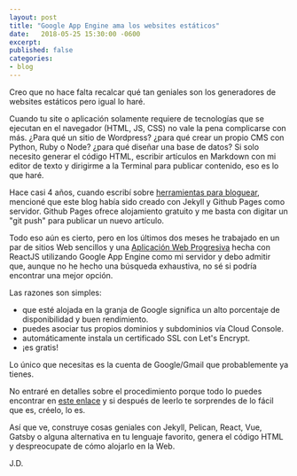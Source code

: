 ```yaml
---
layout: post
title: "Google App Engine ama los websites estáticos"
date:   2018-05-25 15:30:00 -0600
excerpt:
published: false
categories:
- blog
---
```


Creo que no hace falta recalcar qué tan geniales son los generadores de websites estáticos pero igual lo haré.

Cuando tu site o aplicación solamente requiere de tecnologías que se ejecutan en el navegador (HTML, JS, CSS) no vale la pena complicarse con más. ¿Para qué un sitio de Wordpress? ¿para qué crear un propio CMS con Python, Ruby o Node? ¿para qué diseñar una base de datos? Si solo necesito generar el código HTML, escribir artículos en Markdown con mi editor de texto y dirigirme a la Terminal para publicar contenido, eso es lo que haré.

Hace casi 4 años, cuando escribí sobre [herramientas para bloguear][lnk-herramientas], mencioné que este blog había sido creado con Jekyll y Github Pages como servidor. Github Pages ofrece alojamiento gratuito y me basta con digitar un "git push" para publicar un nuevo artículo.

Todo eso aún es cierto, pero en los últimos dos meses he trabajado en un par de sitios Web sencillos y una [Aplicación Web Progresiva][lnk-pwa] hecha con ReactJS utilizando Google App Engine como mi servidor y debo admitir que, aunque no he hecho una búsqueda exhaustiva, no sé si podría encontrar una mejor opción.

Las razones son simples:

* que esté alojada en la granja de Google significa un alto porcentaje de disponibilidad y buen rendimiento.
* puedes asociar tus propios dominios y subdominios vía Cloud Console.
* automáticamente instala un certificado SSL con Let's Encrypt.
* ¡es gratis!

Lo único que necesitas es la cuenta de Google/Gmail que probablemente ya tienes.

No entraré en detalles sobre el procedimiento porque todo lo puedes encontrar en [este enlace][lnk-gcloud] y si después de leerlo te sorprendes de lo fácil que es, créelo, lo es.

Así que ve, construye cosas geniales con Jekyll, Pelican, React, Vue, Gatsby o alguna alternativa en tu lenguaje favorito, genera el código HTML y despreocupate de cómo alojarlo en la Web.

[lnk-pwa]: https://www.jdzarate.com/blog/2016/04/03/aplicaciones-web-progresivas.html
[lnk-herramientas]: https://www.jdzarate.com/blog/2014/03/23/herramientas-para-bloguear.html
[lnk-gcloud]: https://cloud.google.com/appengine/docs/standard/python/getting-started/hosting-a-static-website.

J.D.
